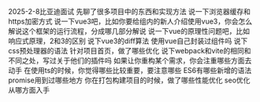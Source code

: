 2025-2-8比亚迪面试
先聊了很多项目中的东西和实现方法
说一下浏览器缓存和https加密方式
说一下vue3吧，比如你要给组内的新人介绍使用vue3，你会怎么解说这个框架的运行流程，分成哪几部分解说
说一下vue的原理性问题吧，比如响应式原理，2和3的区别
说下vue3的diff算法
使用vue自己封装过组件吗
说下css预处理器的语法
针对项目首页，做了哪些优化
说下webpack和vite的相同和不同之处，写过关于他们的插件吗
如果让你重构某个需求，你会注重哪些方面去动手
在使用ts的时候，你觉得哪些比较重要，要注意哪些
ES6有哪些新增的语法
promise用到过哪些地方
你在打包构建项目的时候，做了哪些性能优化
seo优化从哪方面入手
	